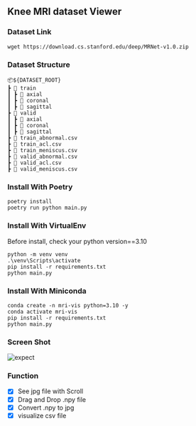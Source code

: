 ## Knee MRI dataset Viewer

### Dataset Link
```
wget https://download.cs.stanford.edu/deep/MRNet-v1.0.zip
```

### Dataset Structure
```
📦${DATASET_ROOT}
┣ 📂 train
┃ ┣ 📂 axial
┃ ┣ 📂 coronal
┃ ┣ 📂 sagittal
┣ 📂 valid
┃ ┣ 📂 axial
┃ ┣ 📂 coronal
┃ ┣ 📂 sagittal
┣ 📜 train_abnormal.csv
┣ 📜 train_acl.csv
┣ 📜 train_meniscus.csv
┣ 📜 valid_abnormal.csv
┣ 📜 valid_acl.csv
┣ 📜 valid_meniscus.csv
```


### Install With Poetry

```
poetry install
poetry run python main.py
```

### Install With VirtualEnv

Before install, check your python version==3.10

```
python -m venv venv
.\venv\Scripts\activate
pip install -r requirements.txt
python main.py
```

### Install With Miniconda

```
conda create -n mri-vis python=3.10 -y
conda activate mri-vis
pip install -r requirements.txt
python main.py
```

### Screen Shot

![expect](https://github.com/patrashu/MRI_Viewer/assets/78347296/209358eb-5f49-4a1d-96b5-2527e64aed02)


### Function

- [x] See jpg file with Scroll
- [x] Drag and Drop .npy file
- [x] Convert .npy to jpg
- [x] visualize csv file
